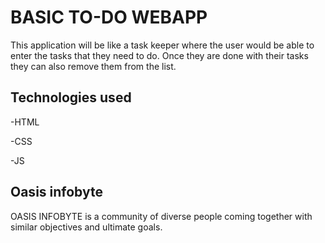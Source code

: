 
#   BASIC TO-DO WEBAPP
This application will be like a task keeper where the user would be able to enter the tasks that they need to do. Once they are done with their tasks they can also remove them from the list.


## Technologies used
-HTML

-CSS

-JS
 

## Oasis infobyte
OASIS INFOBYTE is a community of diverse people coming together with similar objectives and ultimate goals. 

